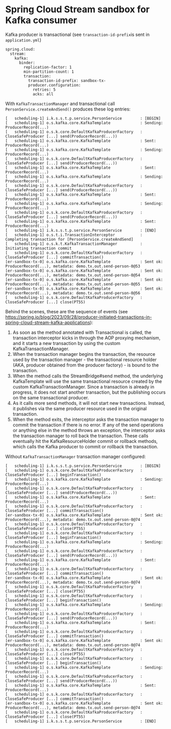 # Spring Cloud Stream sandbox for Kafka consumer

Kafka producer is transactional (see `transaction-id-prefix`is sent in `application.yml`)
```
spring.cloud:
  stream:
    kafka:
      binder:
        replication-factor: 1
        min-partition-count: 1
        transaction:
          transaction-id-prefix: sandbox-tx-
          producer.configuration:
            retries: 5
            acks: all
```

With `KafkaTransactionManager` and transactional call `PersonService.createAndSend()` produces these log entries:

```
[   scheduling-1] i.k.s.s.t.p.service.PersonService        : [BEGIN]
[   scheduling-1] o.s.kafka.core.KafkaTemplate             : Sending: ProducerRecord(...)
[   scheduling-1] o.s.k.core.DefaultKafkaProducerFactory   : CloseSafeProducer [...] send(ProducerRecord(...))
[   scheduling-1] o.s.kafka.core.KafkaTemplate             : Sent: ProducerRecord(...)
[   scheduling-1] o.s.kafka.core.KafkaTemplate             : Sending: ProducerRecord(...)
[   scheduling-1] o.s.k.core.DefaultKafkaProducerFactory   : CloseSafeProducer [...] send(ProducerRecord(...))
[   scheduling-1] o.s.kafka.core.KafkaTemplate             : Sent: ProducerRecord(...)
[   scheduling-1] o.s.kafka.core.KafkaTemplate             : Sending: ProducerRecord(...)
[   scheduling-1] o.s.k.core.DefaultKafkaProducerFactory   : CloseSafeProducer [...] send(ProducerRecord(...))
[   scheduling-1] o.s.kafka.core.KafkaTemplate             : Sent: ProducerRecord(...)
[   scheduling-1] o.s.kafka.core.KafkaTemplate             : Sending: ProducerRecord(...)
[   scheduling-1] o.s.k.core.DefaultKafkaProducerFactory   : CloseSafeProducer [...] send(ProducerRecord(...))
[   scheduling-1] o.s.kafka.core.KafkaTemplate             : Sent: ProducerRecord(...)
[   scheduling-1] i.k.s.s.t.p.service.PersonService        : [END]
[   scheduling-1] o.s.t.i.TransactionInterceptor           : Completing transaction for [PersonService.createAndSend]
[   scheduling-1] o.s.k.t.KafkaTransactionManager          : Initiating transaction commit
[   scheduling-1] o.s.k.core.DefaultKafkaProducerFactory   : CloseSafeProducer [...] commitTransaction()
[er-sandbox-tx-0] o.s.kafka.core.KafkaTemplate             : Sent ok: ProducerRecord(...), metadata: demo.tx.out.send-person-0@53
[er-sandbox-tx-0] o.s.kafka.core.KafkaTemplate             : Sent ok: ProducerRecord(...), metadata: demo.tx.out.send-person-0@54
[er-sandbox-tx-0] o.s.kafka.core.KafkaTemplate             : Sent ok: ProducerRecord(...), metadata: demo.tx.out.send-person-0@55
[er-sandbox-tx-0] o.s.kafka.core.KafkaTemplate             : Sent ok: ProducerRecord(...), metadata: demo.tx.out.send-person-0@56
[   scheduling-1] o.s.k.core.DefaultKafkaProducerFactory   : CloseSafeProducer [...] close(PT5S)
```

Behind the scenes, these are the sequence of events (see https://spring.io/blog/2023/09/28/producer-initiated-transactions-in-spring-cloud-stream-kafka-applications):

1. As soon as the method annotated with Transactional is called, the transaction interceptor kicks in through the AOP proxying mechanism, and it starts a new transaction by using the custom KafkaTransactionManager.
2. When the transaction manager begins the transaction, the resource used by the transaction manager - the transactional resource holder (AKA, producer obtained from the producer factory) - is bound to the transaction.
3. When the method calls the StreamBridge#send method, the underlying KafkaTemplate will use the same transactional resource created by the custom KafkaTransactionManager. Since a transaction is already in progress, it does not start another transaction, but the publishing occurs on the same transactional producer.
4. As it calls more send methods, it will not start new transactions. Instead, it publishes via the same producer resource used in the original transaction.
5. When the method exits, the interceptor asks the transaction manager to commit the transaction if there is no error. If any of the send operations or anything else in the method throws an exception, the interceptor asks the transaction manager to roll back the transaction. These calls eventually hit the KafkaResourceHolder commit or rollback methods, which calls the Kafka producer to commit or rollback the transaction.

Without `KafkaTransactionManager` transaction manager configured:

```
[   scheduling-1] i.k.s.s.t.p.service.PersonService        : [BEGIN]
[   scheduling-1] o.s.k.core.DefaultKafkaProducerFactory   : CloseSafeProducer [...] beginTransaction()
[   scheduling-1] o.s.kafka.core.KafkaTemplate             : Sending: ProducerRecord(...)
[   scheduling-1] o.s.k.core.DefaultKafkaProducerFactory   : CloseSafeProducer [...] send(ProducerRecord(...))
[   scheduling-1] o.s.kafka.core.KafkaTemplate             : Sent: ProducerRecord(...)
[   scheduling-1] o.s.k.core.DefaultKafkaProducerFactory   : CloseSafeProducer [...] commitTransaction()
[er-sandbox-tx-0] o.s.kafka.core.KafkaTemplate             : Sent ok: ProducerRecord(...), metadata: demo.tx.out.send-person-0@74
[   scheduling-1] o.s.k.core.DefaultKafkaProducerFactory   : CloseSafeProducer [...] close(PT5S)
[   scheduling-1] o.s.k.core.DefaultKafkaProducerFactory   : CloseSafeProducer [...] beginTransaction()
[   scheduling-1] o.s.kafka.core.KafkaTemplate             : Sending: ProducerRecord(...)
[   scheduling-1] o.s.k.core.DefaultKafkaProducerFactory   : CloseSafeProducer [...] send(ProducerRecord(...))
[   scheduling-1] o.s.kafka.core.KafkaTemplate             : Sent: ProducerRecord(...)
[   scheduling-1] o.s.k.core.DefaultKafkaProducerFactory   : CloseSafeProducer [...] commitTransaction()
[er-sandbox-tx-0] o.s.kafka.core.KafkaTemplate             : Sent ok: ProducerRecord(...), metadata: demo.tx.out.send-person-0@74
[   scheduling-1] o.s.k.core.DefaultKafkaProducerFactory   : CloseSafeProducer [...] close(PT5S)
[   scheduling-1] o.s.k.core.DefaultKafkaProducerFactory   : CloseSafeProducer [...] beginTransaction()
[   scheduling-1] o.s.kafka.core.KafkaTemplate             : Sending: ProducerRecord(...)
[   scheduling-1] o.s.k.core.DefaultKafkaProducerFactory   : CloseSafeProducer [...] send(ProducerRecord(...))
[   scheduling-1] o.s.kafka.core.KafkaTemplate             : Sent: ProducerRecord(...)
[   scheduling-1] o.s.k.core.DefaultKafkaProducerFactory   : CloseSafeProducer [...] commitTransaction()
[er-sandbox-tx-0] o.s.kafka.core.KafkaTemplate             : Sent ok: ProducerRecord(...), metadata: demo.tx.out.send-person-0@74
[   scheduling-1] o.s.k.core.DefaultKafkaProducerFactory   : CloseSafeProducer [...] close(PT5S)
[   scheduling-1] o.s.k.core.DefaultKafkaProducerFactory   : CloseSafeProducer [...] beginTransaction()
[   scheduling-1] o.s.kafka.core.KafkaTemplate             : Sending: ProducerRecord(...)
[   scheduling-1] o.s.k.core.DefaultKafkaProducerFactory   : CloseSafeProducer [...] send(ProducerRecord(...))
[   scheduling-1] o.s.kafka.core.KafkaTemplate             : Sent: ProducerRecord(...)
[   scheduling-1] o.s.k.core.DefaultKafkaProducerFactory   : CloseSafeProducer [...] commitTransaction()
[er-sandbox-tx-0] o.s.kafka.core.KafkaTemplate             : Sent ok: ProducerRecord(...), metadata: demo.tx.out.send-person-0@74
[   scheduling-1] o.s.k.core.DefaultKafkaProducerFactory   : CloseSafeProducer [...] close(PT5S)
[   scheduling-1] i.k.s.s.t.p.service.PersonService        : [END]
```
